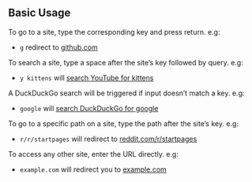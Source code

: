 
## Basic Usage

To go to a site, type the corresponding key and press return. e.g:

- `g` redirect to [github.com](https://github.com)

To search a site, type a space after the site&rsquo;s key followed by query. e.g:

- `y kittens` will
  [search YouTube for kittens](https://www.youtube.com/results?search_query=kittens)

A DuckDuckGo search will be triggered if  input doesn&rsquo;t match a key.
e.g:

- `google` will [search DuckDuckGo for google](https://duckduckgo.com/?q=google)

To go to a specific path on a site, type the path after the site&rsquo;s key.
e.g:

- `r/r/startpages` will redirect  to
  [reddit.com/r/startpages](https://www.reddit.com/r/startpages)

To access any other site, enter the URL directly. e.g:

- `example.com` will redirect you to [example.com](https://example.com)
